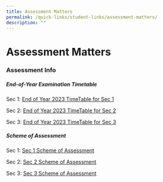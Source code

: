 ```yaml
---
title: Assessment Matters
permalink: /quick-links/student-links/assessment-matters/
description: ""
---
```

Assessment Matters
============

### Assessment Info

##### End-of-Year Examination Timetable

Sec 1: [End of Year 2023 TimeTable for Sec 1](/files/eoy%202023%20timetable_s1.pdf)

Sec 2: [End of Year 2023 TimeTable for Sec 2](/files/eoy%202023%20timetable_s2.pdf)

Sec 3: [End of Year 2023 TimeTable for Sec 3](/files/eoy%202023_s3%20timetable%20sept%202023.pdf)


##### Scheme of Assessment

Sec 1: [Sec 1 Scheme of Assessment](/files/eoy%202023_sec%201%20scheme%20of%20assessment.pdf)

Sec 2: [Sec 2 Scheme of Assessment](/files/eoy%202023_sec%202%20scheme%20of%20assessment.pdf)

Sec 3: [Sec 3 Scheme of Assessment](/files/eoy%202023_sec%203%20scheme%20of%20assessment.pdf)



